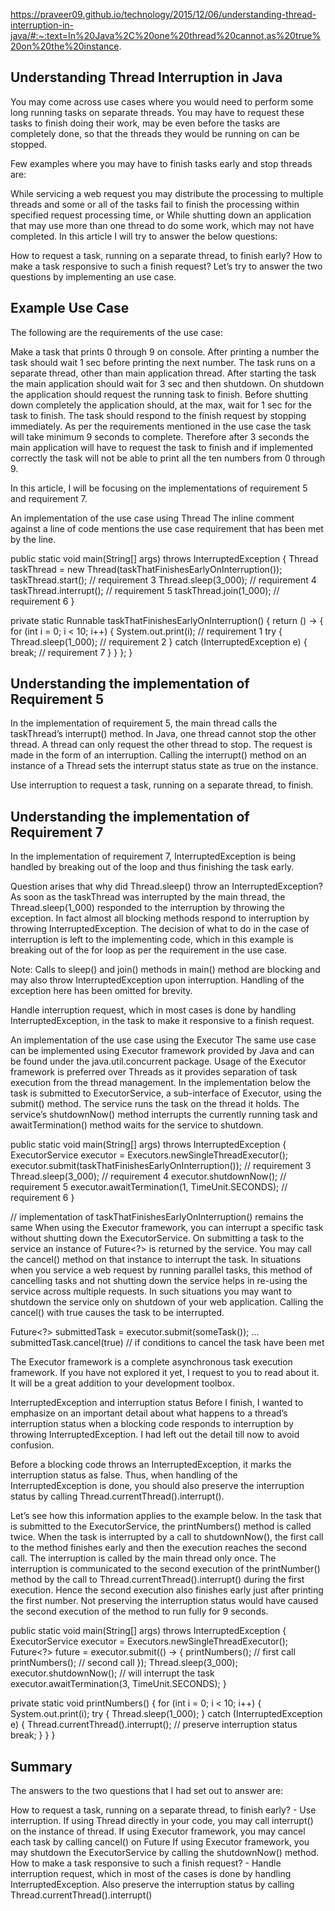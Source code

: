 https://praveer09.github.io/technology/2015/12/06/understanding-thread-interruption-in-java/#:~:text=In%20Java%2C%20one%20thread%20cannot,as%20true%20on%20the%20instance.

Understanding Thread Interruption in Java
-------------------------------------------

You may come across use cases where you would need to perform some long running tasks on separate threads. You may have to request these tasks to finish doing their work, may be even before the tasks are completely done, so that the threads they would be running on can be stopped.

Few examples where you may have to finish tasks early and stop threads are:

While servicing a web request you may distribute the processing to multiple threads and some or all of the tasks fail to finish the processing within specified request processing time, or
While shutting down an application that may use more than one thread to do some work, which may not have completed.
In this article I will try to answer the below questions:

How to request a task, running on a separate thread, to finish early?
How to make a task responsive to such a finish request?
Let’s try to answer the two questions by implementing an use case.

Example Use Case
----------------
The following are the requirements of the use case:

Make a task that prints 0 through 9 on console.
After printing a number the task should wait 1 sec before printing the next number.
The task runs on a separate thread, other than main application thread.
After starting the task the main application should wait for 3 sec and then shutdown.
On shutdown the application should request the running task to finish.
Before shutting down completely the application should, at the max, wait for 1 sec for the task to finish.
The task should respond to the finish request by stopping immediately.
As per the requirements mentioned in the use case the task will take minimum 9 seconds to complete. Therefore after 3 seconds the main application will have to request the task to finish and if implemented correctly the task will not be able to print all the ten numbers from 0 through 9.

In this article, I will be focusing on the implementations of requirement 5 and requirement 7.

An implementation of the use case using Thread
The inline comment against a line of code mentions the use case requirement that has been met by the line.

public static void main(String[] args) throws InterruptedException {
    Thread taskThread = new Thread(taskThatFinishesEarlyOnInterruption());
    taskThread.start();      // requirement 3
    Thread.sleep(3_000);     // requirement 4
    taskThread.interrupt();  // requirement 5
    taskThread.join(1_000);  // requirement 6
}

private static Runnable taskThatFinishesEarlyOnInterruption() {
    return () -> {
        for (int i = 0; i < 10; i++) {
            System.out.print(i);      // requirement 1
            try {
                Thread.sleep(1_000);  // requirement 2
            } catch (InterruptedException e) {
                break;                // requirement 7
            }
        }
    };
}


Understanding the implementation of Requirement 5
---------------------------------------------------
In the implementation of requirement 5, the main thread calls the taskThread’s interrupt() method. In Java, one thread cannot stop the other thread. A thread can only request the other thread to stop. The request is made in the form of an interruption. Calling the interrupt() method on an instance of a Thread sets the interrupt status state as true on the instance.

Use interruption to request a task, running on a separate thread, to finish.



Understanding the implementation of Requirement 7
-------------------------------------------------
In the implementation of requirement 7, InterruptedException is being handled by breaking out of the loop and thus finishing the task early.

Question arises that why did Thread.sleep() throw an InterruptedException? As soon as the taskThread was interrupted by the main thread, the Thread.sleep(1_000) responded to the interruption by throwing the exception. In fact almost all blocking methods respond to interruption by throwing InterruptedException. The decision of what to do in the case of interruption is left to the implementing code, which in this example is breaking out of the for loop as per the requirement in the use case.

Note: Calls to sleep() and join() methods in main() method are blocking and may also throw InterruptedException upon interruption. Handling of the exception here has been omitted for brevity.

Handle interruption request, which in most cases is done by handling InterruptedException, in the task to make it responsive to a finish request.

An implementation of the use case using the Executor
The same use case can be implemented using Executor framework provided by Java and can be found under the java.util.concurrent package. Usage of the Executor framework is preferred over Threads as it provides separation of task execution from the thread management. In the implementation below the task is submitted to ExecutorService, a sub-interface of Executor, using the submit() method. The service runs the task on the thread it holds. The service’s shutdownNow() method interrupts the currently running task and awaitTermination() method waits for the service to shutdown.



public static void main(String[] args) throws InterruptedException {
    ExecutorService executor = Executors.newSingleThreadExecutor();
    executor.submit(taskThatFinishesEarlyOnInterruption());  // requirement 3
    Thread.sleep(3_000);                                     // requirement 4
    executor.shutdownNow();                                  // requirement 5
    executor.awaitTermination(1, TimeUnit.SECONDS);          // requirement 6
}

// implementation of taskThatFinishesEarlyOnInterruption() remains the same
When using the Executor framework, you can interrupt a specific task without shutting down the ExecutorService. On submitting a task to the service an instance of Future<?> is returned by the service. You may call the cancel() method on that instance to interrupt the task. In situations when you service a web request by running parallel tasks, this method of cancelling tasks and not shutting down the service helps in re-using the service across multiple requests. In such situations you may want to shutdown the service only on shutdown of your web application. Calling the cancel() with true causes the task to be interrupted.

Future<?> submittedTask = executor.submit(someTask());
...
submittedTask.cancel(true) // if conditions to cancel the task have been met



The Executor framework is a complete asynchronous task execution framework. If you have not explored it yet, I request to you to read about it. It will be a great addition to your development toolbox.

InterruptedException and interruption status
Before I finish, I wanted to emphasize on an important detail about what happens to a thread’s interruption status when a blocking code responds to interruption by throwing InterruptedException. I had left out the detail till now to avoid confusion.

Before a blocking code throws an InterruptedException, it marks the interruption status as false. Thus, when handling of the InterruptedException is done, you should also preserve the interruption status by calling Thread.currentThread().interrupt().

Let’s see how this information applies to the example below. In the task that is submitted to the ExecutorService, the printNumbers() method is called twice. When the task is interrupted by a call to shutdownNow(), the first call to the method finishes early and then the execution reaches the second call. The interruption is called by the main thread only once. The interruption is communicated to the second execution of the printNumber() method by the call to Thread.currentThread().interrupt() during the first execution. Hence the second execution also finishes early just after printing the first number. Not preserving the interruption status would have caused the second execution of the method to run fully for 9 seconds.


public static void main(String[] args) throws InterruptedException {
    ExecutorService executor = Executors.newSingleThreadExecutor();
    Future<?> future = executor.submit(() -> {
        printNumbers(); // first call
        printNumbers(); // second call
    });
    Thread.sleep(3_000);                                     
    executor.shutdownNow();  // will interrupt the task
    executor.awaitTermination(3, TimeUnit.SECONDS);
}

private static void printNumbers() {
    for (int i = 0; i < 10; i++) {
        System.out.print(i);
        try {
            Thread.sleep(1_000);
        } catch (InterruptedException e) {
            Thread.currentThread().interrupt(); // preserve interruption status
            break;
        }
    }
}


Summary
---------

The answers to the two questions that I had set out to answer are:

How to request a task, running on a separate thread, to finish early? - Use interruption.
If using Thread directly in your code, you may call interrupt() on the instance of thread.
If using Executor framework, you may cancel each task by calling cancel() on Future
If using Executor framework, you may shutdown the ExecutorService by calling the shutdownNow() method.
How to make a task responsive to such a finish request? - Handle interruption request, which in most of the cases is done by handling InterruptedException. Also preserve the interruption status by calling Thread.currentThread().interrupt()
